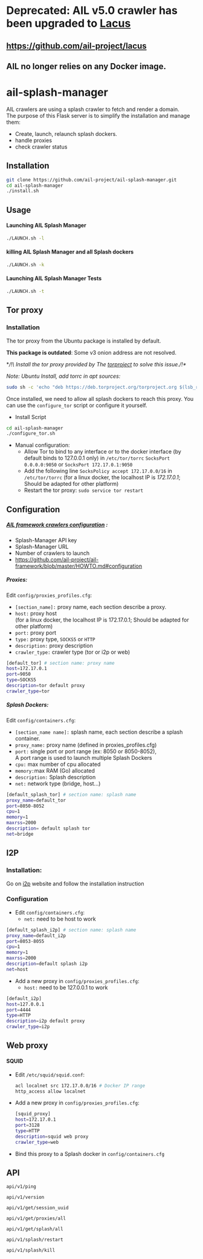 # Deprecated: AIL v5.0 crawler has been upgraded to [Lacus](https://github.com/ail-project/lacus)

## https://github.com/ail-project/lacus
## AIL no longer relies on any Docker image.

# ail-splash-manager

AIL crawlers are using a splash crawler to fetch and render a domain.  
The purpose of this Flask server is to simplify the installation and manage them:
- Create, launch, relaunch splash dockers.
- handle proxies
- check crawler status



Installation
------------

```bash
git clone https://github.com/ail-project/ail-splash-manager.git
cd ail-splash-manager
./install.sh
```



Usage
------------

#### Launching AIL Splash Manager
```bash
./LAUNCH.sh -l
```
#### killing AIL Splash Manager and all Splash dockers
```bash
./LAUNCH.sh -k
```

#### Launching AIL Splash Manager Tests
```bash
./LAUNCH.sh -t
```



Tor proxy
------------

### Installation

The tor proxy from the Ubuntu package is installed by default.

**This package is outdated**: Some v3 onion address are not resolved.

**/!\ Install the tor proxy provided by The [torproject](https://2019.www.torproject.org/docs/debian) to solve this issue./!\**

*Note: Ubuntu Install, add torrc in apt sources:*

```bash
sudo sh -c 'echo "deb https://deb.torproject.org/torproject.org $(lsb_release -sc) main" >> /etc/apt/sources.list.d/tor-project.list'
```

Once installed, we need to allow all splash dockers to reach this proxy. You can use the ``configure_tor`` script or configure it yourself.

- Install Script
```bash
cd ail-splash-manager
./configure_tor.sh
```

- Manual configuration:
  - Allow Tor to bind to any interface or to the docker interface (by default binds to 127.0.0.1 only) in ``/etc/tor/torrc``
       ``SocksPort 0.0.0.0:9050`` or
       ``SocksPort 172.17.0.1:9050``
  - Add the following line ``SocksPolicy accept 172.17.0.0/16`` in ``/etc/tor/torrc``
     (for a linux docker, the localhost IP is *172.17.0.1*; Should be adapted for other platform)
  - Restart the tor proxy: ``sudo service tor restart``



Configuration
------------

##### [AIL framework crawlers configuration](https://github.com/ail-project/ail-framework/blob/master/HOWTO.md#configuration) :  
  - Splash-Manager API key
  - Splash-Manager URL
  - Number of crawlers to launch
  - https://github.com/ail-project/ail-framework/blob/master/HOWTO.md#configuration

##### Proxies:

Edit ``config/proxies_profiles.cfg``:

- ``[section_name]:`` proxy name, each section describe a proxy.
- ``host:`` proxy host  
(for a linux docker, the localhost IP is 172.17.0.1; Should be adapted for other platform)
- ``port:`` proxy port
- ``type:`` proxy type, `SOCKS5` or `HTTP`
- ``description:`` proxy description
- ``crawler_type:`` crawler type (tor or i2p or web)

```bash
[default_tor] # section name: proxy name
host=172.17.0.1
port=9050
type=SOCKS5
description=tor default proxy
crawler_type=tor
```


##### Splash Dockers:

Edit ``config/containers.cfg``:

- ``[section_name name]:`` splash name, each section describe a splash container.
- ``proxy_name:`` proxy name (defined in proxies_profiles.cfg)
- ``port:``  single port or port range (ex: 8050 or 8050-8052),  
A port range is used to launch multiple Splash Dockers
- ``cpu:`` max number of cpu allocated
- ``memory:``max RAM (Go) allocated
- ``description:`` Splash description
- ``net:`` network type (bridge, host...)

```bash
[default_splash_tor] # section name: splash name
proxy_name=default_tor
port=8050-8052
cpu=1
memory=1
maxrss=2000
description= default splash tor
net=bridge
```



## I2P

### Installation:

Go on [i2p](https://geti2p.net/en/) website and follow the installation instruction

### Configuration

- Edit ``config/containers.cfg``:
    - `net:` need to be host to work

~~~~bash
[default_splash_i2p] # section name: splash name
proxy_name=default_i2p
port=8053-8055
cpu=1
memory=1
maxrss=2000
description=default splash i2p
net=host
~~~~

- Add a new proxy in ``config/proxies_profiles.cfg``:
    - `host:` need to be 127.0.0.1 to work

~~~bash
[default_i2p]
host=127.0.0.1
port=4444
type=HTTP
description=i2p default proxy
crawler_type=i2p
~~~



Web proxy
------------

#### SQUID

- Edit ``/etc/squid/squid.conf``:

  ```bash
  acl localnet src 172.17.0.0/16 # Docker IP range
  http_access allow localnet
  ```

- Add a new proxy in ``config/proxies_profiles.cfg``:

  ```bash
  [squid_proxy]
  host=172.17.0.1
  port=3128
  type=HTTP
  description=squid web proxy
  crawler_type=web
  ```

- Bind this proxy to a Splash docker in ``config/containers.cfg``




API
------------

`api/v1/ping`

`api/v1/version`

`api/v1/get/session_uuid`

`api/v1/get/proxies/all`

`api/v1/get/splash/all`

`api/v1/splash/restart`

`api/v1/splash/kill`
